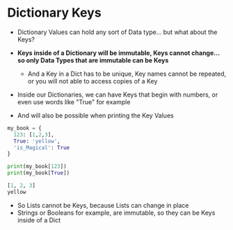 # Dictionary Keys

- Dictionary Values can hold any sort of Data type... but what about the Keys?
- **Keys inside of a Dictionary will be immutable, Keys cannot change... so only Data Types that are immutable can be Keys**
	- And a Key in a Dict has to be unique, Key names cannot be repeated, or you will not able to access copies of a Key

- Inside our Dictionaries, we can have Keys that begin with numbers, or even use words like "True" for example
- And will also be possible when printing the Key Values
```python
my_book = {
  123: [1,2,3],
  True: 'yellow',
  'is_Magical': True
}

print(my_book[123])
print(my_book[True])

[1, 2, 3]
yellow
```

- So Lists cannot be Keys, because Lists can change in place
- Strings or Booleans for example, are immutable, so they can be Keys inside of a Dict 
